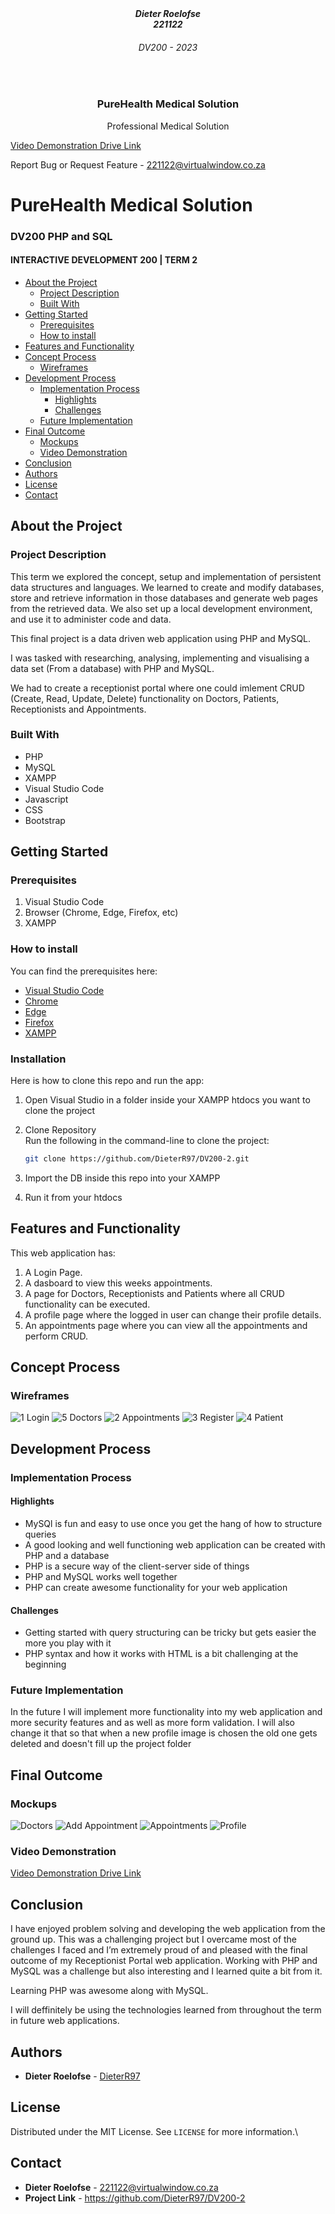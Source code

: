 <!-- HEADER SECTION -->
<h5 align="center" style="padding:0;margin:0;">Dieter Roelofse</h5>
<h5 align="center" style="padding:0;margin:0;">221122</h5>
<h6 align="center">DV200 - 2023</h6>
</br>
<p align="center">
  
  <h3 align="center">PureHealth Medical Solution</h3>

  <p align="center">
    Professional Medical Solution<br>
</p>

[Video Demonstration Drive Link](https://drive.google.com/file/d/1IOHwfdQxFtCK6expg0H0CLbi7t1uwExb/view?usp=sharing)

Report Bug or Request Feature - [221122@virtualwindow.co.za](mailto:221122@virtualwindow.co.za)

# PureHealth Medical Solution
### DV200 PHP and SQL
#### INTERACTIVE DEVELOPMENT 200 | TERM 2

* [About the Project](#about-the-project)
  * [Project Description](#project-description)
  * [Built With](#built-with)
* [Getting Started](#getting-started)
  * [Prerequisites](#prerequisites)
  * [How to install](#how-to-install)
* [Features and Functionality](#features-and-functionality)
* [Concept Process](#concept-process)
   * [Wireframes](#wireframes)
* [Development Process](#development-process)
   * [Implementation Process](#implementation-process)
        * [Highlights](#highlights)
        * [Challenges](#challenges)
   * [Future Implementation](#peer-reviews)
* [Final Outcome](#final-outcome)
    * [Mockups](#mockups)
    * [Video Demonstration](#video-demonstration)
* [Conclusion](#conclusion)
* [Authors](#authors)
* [License](#license)
* [Contact](#contact)


## About the Project
### Project Description

This term we explored the concept, setup and implementation of persistent data structures and languages. We learned to create and modify databases, store and retrieve information in those databases and generate web pages from the retrieved data. We also set up a local development environment, and use it to administer code and data.

This final project is a data driven web application using PHP and MySQL.

I was tasked with researching, analysing, implementing and visualising a data set (From a database) with PHP and MySQL.

We had to create a receptionist portal where one could imlement CRUD (Create, Read, Update, Delete) functionality on Doctors, Patients, Receptionists and Appointments.

### Built With
   * PHP
   * MySQL
   * XAMPP
   * Visual Studio Code
   * Javascript
   * CSS
   * Bootstrap

## Getting Started

### Prerequisites
   1. Visual Studio Code
   2. Browser (Chrome, Edge, Firefox, etc)
   3. XAMPP

### How to install

You can find the prerequisites here:

* [Visual Studio Code](https://code.visualstudio.com/download)
* [Chrome](https://www.google.com/chrome/)
* [Edge](https://www.microsoft.com/en-us/edge/download)
* [Firefox](https://www.mozilla.org/en-US/firefox/new/)
* [XAMPP](https://www.apachefriends.org/)

### Installation
Here is how to clone this repo and run the app:

1. Open Visual Studio in a folder inside your XAMPP htdocs you want to clone the project

2. Clone Repository </br>
Run the following in the command-line to clone the project:
   ```sh
   git clone https://github.com/DieterR97/DV200-2.git
   ```

3. Import the DB inside this repo into your XAMPP </br>

4. Run it from your htdocs </br>

## Features and Functionality

This web application has:
   
   1. A Login Page.
   2. A dasboard to view this weeks appointments.
   3. A page for Doctors, Receptionists and Patients where all CRUD functionality can be executed.
   4. A profile page where the logged in user can change their profile details.
   5. An appointments page where you can view all the appointments and perform CRUD.
   
## Concept Process
### Wireframes

![1 Login](https://github.com/DieterR97/DV200-2/assets/113913471/752ccce2-3fd4-46b8-bdb2-2ebe37356f51)
![5 Doctors](https://github.com/DieterR97/DV200-2/assets/113913471/a6f1d199-43e9-4fbd-8cae-802d379abe11)
![2 Appointments](https://github.com/DieterR97/DV200-2/assets/113913471/be9c123e-df1c-48d4-b1d7-9ce3c4f0949f)
![3 Register](https://github.com/DieterR97/DV200-2/assets/113913471/cae0f2e7-2244-4cec-9591-be324e3960dc)
![4 Patient](https://github.com/DieterR97/DV200-2/assets/113913471/b59a5662-3e37-4bd6-8543-85c6863a16c6)

## Development Process
### Implementation Process

#### Highlights
  * MySQl is fun and easy to use once you get the hang of how to structure queries
  * A good looking and well functioning web application can be created with PHP and a database
  * PHP is a secure way of the client-server side of things
  * PHP and MySQL works well together
  * PHP can create awesome functionality for your web application
#### Challenges
  * Getting started with query structuring can be tricky but gets easier the more you play with it
  * PHP syntax and how it works with HTML is a bit challenging at the beginning

### Future Implementation

In the future I will implement more functionality into my web application and more security features and as well as more form validation. I will also change it that so that when a new profile image is chosen the old one gets deleted and doesn't fill up the project folder

## Final Outcome
### Mockups

![Doctors](https://github.com/DieterR97/DV200-2/assets/113913471/a828f7b8-9362-4e56-9bf0-706478a4097f)
![Add Appointment](https://github.com/DieterR97/DV200-2/assets/113913471/969a3b96-4461-473a-b268-11b0704fad6f)
![Appointments](https://github.com/DieterR97/DV200-2/assets/113913471/1a6b39f7-db98-4ea6-b5d0-c3eeb94a4a2e)
![Profile](https://github.com/DieterR97/DV200-2/assets/113913471/37247d93-5bbc-49ed-ac65-c52f5cd521ac)

### Video Demonstration

[Video Demonstration Drive Link](https://drive.google.com/file/d/1IOHwfdQxFtCK6expg0H0CLbi7t1uwExb/view?usp=sharing)

## Conclusion

I have enjoyed problem solving and developing the web application from the ground up. This was a challenging project but I overcame most of the challenges I faced and I’m extremely proud of and pleased with the final outcome of my Receptionist Portal web application. Working with PHP and MySQL was a challenge but also interesting and I learned quite a bit from it.

Learning PHP was awesome along with MySQL.

I will deffinitely be using the technologies learned from throughout the term in future web applications.

<!-- AUTHORS -->
## Authors

* **Dieter Roelofse** - [DieterR97](https://github.com/DieterR97)

<!-- LICENSE -->
## License

Distributed under the MIT License. See `LICENSE` for more information.\

<!-- LICENSE -->
## Contact

* **Dieter Roelofse** - [221122@virtualwindow.co.za](mailto:221122@virtualwindow.co.za)
* **Project Link** - https://github.com/DieterR97/DV200-2
